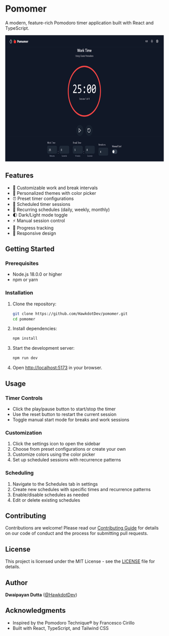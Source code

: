 # Pomomer

A modern, feature-rich Pomodoro timer application built with React and TypeScript.

<img src="./public/screenshot.png" alt="Pomomer Screenshot" width="1200" height="400" />

## Features

- 🎯 Customizable work and break intervals
- 🎨 Personalized themes with color picker
- ⏰ Preset timer configurations
- 📅 Scheduled timer sessions
- 🔄 Recurring schedules (daily, weekly, monthly)
- 🌓 Dark/Light mode toggle
- ⚡ Manual session control
- 🎯 Progress tracking
- 📱 Responsive design

## Getting Started

### Prerequisites

- Node.js 18.0.0 or higher
- npm or yarn

### Installation

1. Clone the repository:
   ```bash
   git clone https://github.com/HawkdotDev/pomomer.git
   cd pomomer
   ```

2. Install dependencies:
   ```bash
   npm install
   ```

3. Start the development server:
   ```bash
   npm run dev
   ```

4. Open [http://localhost:5173](http://localhost:5173) in your browser.

## Usage

### Timer Controls

- Click the play/pause button to start/stop the timer
- Use the reset button to restart the current session
- Toggle manual start mode for breaks and work sessions

### Customization

1. Click the settings icon to open the sidebar
2. Choose from preset configurations or create your own
3. Customize colors using the color picker
4. Set up scheduled sessions with recurrence patterns

### Scheduling

1. Navigate to the Schedules tab in settings
2. Create new schedules with specific times and recurrence patterns
3. Enable/disable schedules as needed
4. Edit or delete existing schedules

## Contributing

Contributions are welcome! Please read our [Contributing Guide](CONTRIBUTING.md) for details on our code of conduct and the process for submitting pull requests.

## License

This project is licensed under the MIT License - see the [LICENSE](LICENSE) file for details.

## Author

**Dwaipayan Dutta** ([@HawkdotDev](https://github.com/HawkdotDev))

## Acknowledgments

- Inspired by the Pomodoro Technique® by Francesco Cirillo
- Built with React, TypeScript, and Tailwind CSS

